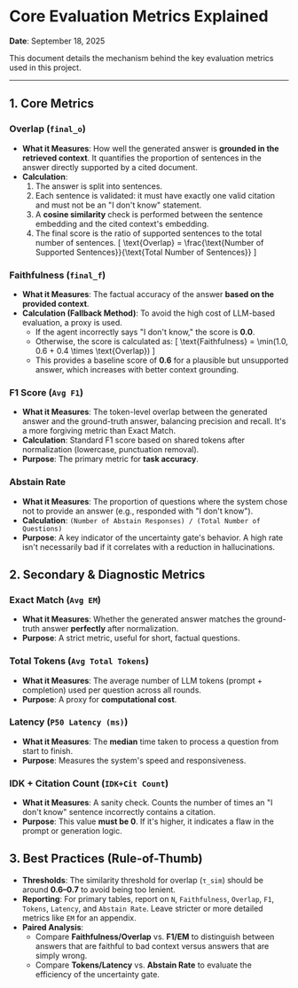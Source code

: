 # Core Evaluation Metrics Explained
**Date**: September 18, 2025

This document details the mechanism behind the key evaluation metrics used in this project.

---

## 1. Core Metrics

### Overlap (`final_o`)
-   **What it Measures**: How well the generated answer is **grounded in the retrieved context**. It quantifies the proportion of sentences in the answer directly supported by a cited document.
-   **Calculation**:
    1.  The answer is split into sentences.
    2.  Each sentence is validated: it must have exactly one valid citation and must not be an "I don't know" statement.
    3.  A **cosine similarity** check is performed between the sentence embedding and the cited context's embedding.
    4.  The final score is the ratio of supported sentences to the total number of sentences.
    \[ \text{Overlap} = \frac{\text{Number of Supported Sentences}}{\text{Total Number of Sentences}} \]

### Faithfulness (`final_f`)
-   **What it Measures**: The factual accuracy of the answer **based on the provided context**.
-   **Calculation (Fallback Method)**: To avoid the high cost of LLM-based evaluation, a proxy is used.
    -   If the agent incorrectly says "I don't know," the score is **0.0**.
    -   Otherwise, the score is calculated as:
    \[ \text{Faithfulness} = \min(1.0, 0.6 + 0.4 \times \text{Overlap}) \]
    -   This provides a baseline score of **0.6** for a plausible but unsupported answer, which increases with better context grounding.

### F1 Score (`Avg F1`)
-   **What it Measures**: The token-level overlap between the generated answer and the ground-truth answer, balancing precision and recall. It's a more forgiving metric than Exact Match.
-   **Calculation**: Standard F1 score based on shared tokens after normalization (lowercase, punctuation removal).
-   **Purpose**: The primary metric for **task accuracy**.

### Abstain Rate
-   **What it Measures**: The proportion of questions where the system chose not to provide an answer (e.g., responded with "I don't know").
-   **Calculation**: `(Number of Abstain Responses) / (Total Number of Questions)`
-   **Purpose**: A key indicator of the uncertainty gate's behavior. A high rate isn't necessarily bad if it correlates with a reduction in hallucinations.

## 2. Secondary & Diagnostic Metrics

### Exact Match (`Avg EM`)
-   **What it Measures**: Whether the generated answer matches the ground-truth answer **perfectly** after normalization.
-   **Purpose**: A strict metric, useful for short, factual questions.

### Total Tokens (`Avg Total Tokens`)
-   **What it Measures**: The average number of LLM tokens (prompt + completion) used per question across all rounds.
-   **Purpose**: A proxy for **computational cost**.

### Latency (`P50 Latency (ms)`)
-   **What it Measures**: The **median** time taken to process a question from start to finish.
-   **Purpose**: Measures the system's speed and responsiveness.

### IDK + Citation Count (`IDK+Cit Count`)
-   **What it Measures**: A sanity check. Counts the number of times an "I don't know" sentence incorrectly contains a citation.
-   **Purpose**: This value **must be 0**. If it's higher, it indicates a flaw in the prompt or generation logic.

## 3. Best Practices (Rule-of-Thumb)
-   **Thresholds**: The similarity threshold for overlap (`τ_sim`) should be around **0.6–0.7** to avoid being too lenient.
-   **Reporting**: For primary tables, report on `N`, `Faithfulness`, `Overlap`, `F1`, `Tokens`, `Latency`, and `Abstain Rate`. Leave stricter or more detailed metrics like `EM` for an appendix.
-   **Paired Analysis**:
    -   Compare **Faithfulness/Overlap** vs. **F1/EM** to distinguish between answers that are faithful to bad context versus answers that are simply wrong.
    -   Compare **Tokens/Latency** vs. **Abstain Rate** to evaluate the efficiency of the uncertainty gate.
